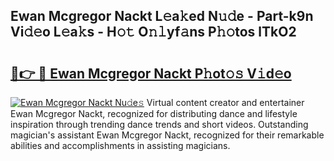 ## Ewan Mcgregor Nackt L𝚎a𝚔ed N𝚞𝚍e - Part-k9n Vi𝚍𝚎o L𝚎a𝚔s - H𝚘𝚝 O𝚗𝚕yf𝚊ns P𝚑𝚘tos lTkO2

# <h2><a href="http://kfbddnd.oniu.top/?m=Ewan+Mcgregor+Nackt">🔗👉 🔴 Ewan Mcgregor Nackt P𝚑ot𝚘𝚜 V𝚒d𝚎o</a></h2>

[![Ewan Mcgregor Nackt Nu𝚍e𝚜](https://i.imgur.com/0qMVB7G.gif)](http://kfbddnd.oniu.top/?m=Ewan+Mcgregor+Nackt)
Virtual content creator and entertainer Ewan Mcgregor Nackt, recognized for distributing dance and lifestyle inspiration through trending dance trends and short videos. Outstanding magician's assistant Ewan Mcgregor Nackt, recognized for their remarkable abilities and accomplishments in assisting magicians.  
